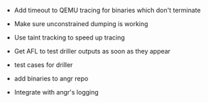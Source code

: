 * Add timeout to QEMU tracing for binaries which don't terminate

* Make sure unconstrained dumping is working

* Use taint tracking to speed up tracing

* Get AFL to test driller outputs as soon as they appear

* test cases for driller

* add binaries to angr repo

* Integrate with angr's logging
